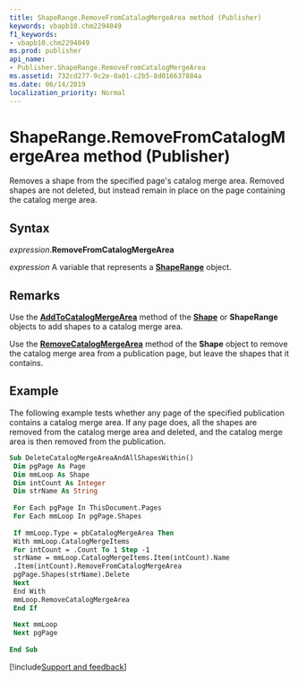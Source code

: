 ```yaml
---
title: ShapeRange.RemoveFromCatalogMergeArea method (Publisher)
keywords: vbapb10.chm2294049
f1_keywords:
- vbapb10.chm2294049
ms.prod: publisher
api_name:
- Publisher.ShapeRange.RemoveFromCatalogMergeArea
ms.assetid: 732cd277-9c2e-0a01-c2b5-8d016637884a
ms.date: 06/14/2019
localization_priority: Normal
---
```



# ShapeRange.RemoveFromCatalogMergeArea method (Publisher)

Removes a shape from the specified page's catalog merge area. Removed shapes are not deleted, but instead remain in place on the page containing the catalog merge area.


## Syntax

_expression_.**RemoveFromCatalogMergeArea**

_expression_ A variable that represents a **[ShapeRange](Publisher.ShapeRange.md)** object.


## Remarks

Use the **[AddToCatalogMergeArea](Publisher.ShapeRange.AddToCatalogMergeArea.md)** method of the **[Shape](Publisher.Shape.md)** or **ShapeRange** objects to add shapes to a catalog merge area.

Use the **[RemoveCatalogMergeArea](Publisher.Shape.RemoveCatalogMergeArea.md)** method of the **Shape** object to remove the catalog merge area from a publication page, but leave the shapes that it contains.


## Example

The following example tests whether any page of the specified publication contains a catalog merge area. If any page does, all the shapes are removed from the catalog merge area and deleted, and the catalog merge area is then removed from the publication.

```vb
Sub DeleteCatalogMergeAreaAndAllShapesWithin() 
 Dim pgPage As Page 
 Dim mmLoop As Shape 
 Dim intCount As Integer 
 Dim strName As String 
 
 For Each pgPage In ThisDocument.Pages 
 For Each mmLoop In pgPage.Shapes 
 
 If mmLoop.Type = pbCatalogMergeArea Then 
 With mmLoop.CatalogMergeItems 
 For intCount = .Count To 1 Step -1 
 strName = mmLoop.CatalogMergeItems.Item(intCount).Name 
 .Item(intCount).RemoveFromCatalogMergeArea 
 pgPage.Shapes(strName).Delete 
 Next 
 End With 
 mmLoop.RemoveCatalogMergeArea 
 End If 
 
 Next mmLoop 
 Next pgPage 
 
End Sub
```

[!include[Support and feedback](~/includes/feedback-boilerplate.md)]